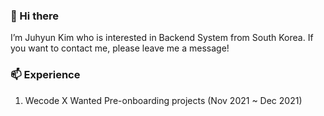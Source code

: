 ### 👋 Hi there

I’m Juhyun Kim who is interested in Backend System from South Korea.
If you want to contact me, please leave me a message!

### 📫 Experience
 1. Wecode X Wanted Pre-onboarding projects (Nov 2021 ~ Dec 2021)
 

